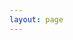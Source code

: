 ```yaml
---
layout: page
---
```


<script setup>
import {
	VPTeamPage,
	VPTeamPageTitle,
	VPTeamMembers,
	VPTeamPageSection
} from 'vitepress/theme'

const coreMembers = [
	{
		avatar: '/about/0098.webp',
		name: '0098',
	},
	{
		avatar: '/about/earth.webp',
		name: '🌎',
	},
]
</script>

<VPTeamPage>
  <VPTeamPageTitle>
    <template #title></template>
    <!-- <template #lead>...</template> -->
  </VPTeamPageTitle>
  <VPTeamMembers size="small" :members="coreMembers" />
</VPTeamPage>